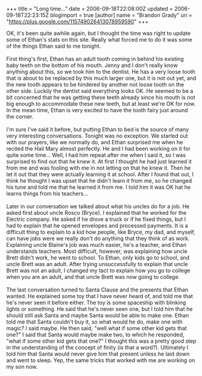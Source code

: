 +++
title = "Long time..."
date = 2006-09-18T22:08:00Z
updated = 2006-09-18T22:23:15Z
blogimport = true 
[author]
	name = "Brandon Grady"
	uri = "https://plus.google.com/115749026413078959590"
+++

OK, it's been quite awhile again, but I thought the time was right to update some of Ethan's stats on this site.  Really what forced me to do it was some of the things Ethan said to me tonight.<br /><br />First thing's first, Ethan has an adult tooth coming in behind his existing baby teeth on the bottom of his mouth.  Jenny and I don't really know anything about this, so we took him to the dentist.  He has a very loose tooth that is about to be replaced by this much larger one, but it is not out yet, and the new tooth appears to be hindered by another not loose tooth on the other side.  Luckily the dentist said everything looks OK.  He seemed to be a bit concerned that he was getting these teeth already since his mouth is not big enough to accommodate these new teeth, but at least we're OK for now.  In the mean time, Ethan is very excited to have the tooth fairy just around the corner.<br /><br />I'm sure I've said it before, but putting Ethan to bed is the source of many very interesting conversations.  Tonight was no exception.  We started out with our prayers, like we normally do, and Ethan surprised me when he recited the Hail Mary almost perfectly.  He and I had been working on it for quite some time...  Well, I had him repeat after me when I said it, so I was surprised to find out that he knew it.  At first I thought he had just learned it from me and was fooling with me in not letting on that he knew it.  Then he let it out that they were actually learning it at school.  After I found that out, I think he thought I was upset that he didn't learn it from me, so he changed his tune and told me that he learned it from me.  I told him it was OK hat he learns things from his teachers...<br /><br />Later in our conversation we talked about what his uncles do for a job.  He asked first about uncle Rosco (Bryce).  I explained that he worked for the Electric company.  He asked if he drove a truck or if he fixed things, but I had to explain that he opened envelopes and processed payments.  It is a difficult thing to explain to a kid how people, like Bryce, my dad, and myself, can have jobs were we really don't do anything that they think of as work.  Explaining uncle Blaine's job was much easier, he's a teacher, and Ethan understands teachers.  Most difficult, however, was explaining how uncle Brett didn't work, he went to school.  To Ethan, only kids go to school, and uncle Brett was an adult.  After trying unsuccessfully to explain that uncle Brett was not an adult, I changed my tact to explain how you go to college when you are an adult, and that uncle Brett was now going to college.<br /><br />The last conversation turned to Santa Clause and the presents that Ethan wanted.  He explained some toy that I have never heard of, and told me that he's never seen it before either.  The toy is some spaceship with blinking lights or something.  He said that he's never seen one, but I told him that he should still ask Santa and maybe Santa would be able to make one.  Ethan told me that Santa couldn't buy it, so what would he do, make one with magic?  I said maybe.  He then said, "well what if some other kid gets that one?"  I said that Santa would maybe make two, to which he responded, "what if some other kid gets that one?"  I thought this was a pretty good step in the understanding of the concept of finity (is that a word?).  Ultimately I told him that Santa would never give him that present unless he laid down and went to sleep.  Yep, the same tricks that worked with me are working on my son now.
